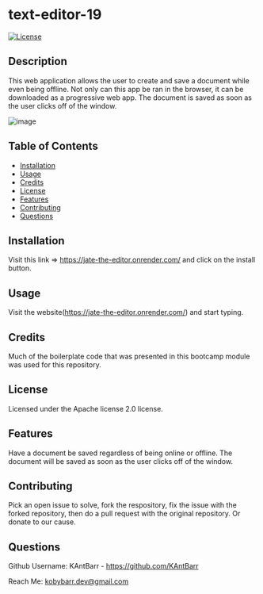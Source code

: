 ﻿# text-editor-19
[![License](https://img.shields.io/badge/License-Apache_2.0-blue.svg)](https://opensource.org/licenses/Apache-2.0)

## Description
This web application allows the user to create and save a document while even being offline. Not only can this app be ran in the browser, it can be downloaded as a progressive web app. The document is saved as soon as the user clicks off of the window.

![image](https://github.com/KAntBarr/text-editor-19/assets/70618192/d21084dc-f619-4e39-bfc0-33c54e75fa1e)

## Table of Contents
- [Installation](#installation)
- [Usage](#usage)
- [Credits](#credits)
- [License](#license)
- [Features](#features)
- [Contributing](#contributing)
- [Questions](#questions)

## Installation
Visit this link => https://jate-the-editor.onrender.com/ and click on the install button.

## Usage
Visit the website(https://jate-the-editor.onrender.com/) and start typing.

## Credits
Much of the boilerplate code that was presented in this bootcamp module was used for this repository.

## License
Licensed under the Apache license 2.0 license.

## Features
Have a document be saved regardless of being online or offline. The document will be saved as soon as the user clicks off of the window.

## Contributing
Pick an open issue to solve, fork the respository, fix the issue with the forked repository, then do a pull request with the original repository. Or donate to our cause.

## Questions
Github Username: KAntBarr - https://github.com/KAntBarr

Reach Me: kobybarr.dev@gmail.com
